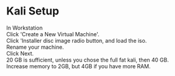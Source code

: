 # Kali Setup

In Workstation\
Click 'Create a New Virtual Machine'.\
Click 'Installer disc image radio button, and load the iso.\
Rename your machine.\
Click Next.\
20 GB is sufficient, unless you chose the full fat kali, then 40 GB.\
Increase memory to 2GB, but 4GB if you have more RAM.
